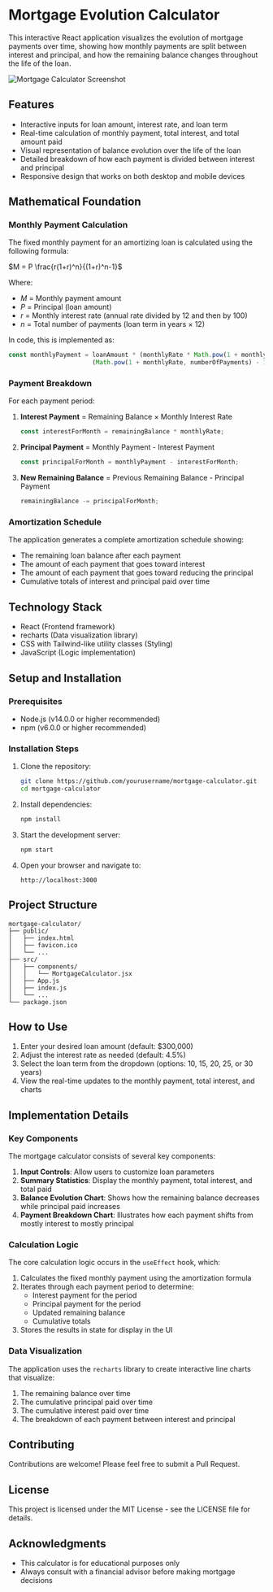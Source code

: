 # Mortgage Evolution Calculator

This interactive React application visualizes the evolution of mortgage payments over time, showing how monthly payments are split between interest and principal, and how the remaining balance changes throughout the life of the loan.

![Mortgage Calculator Screenshot](screenshot.png)

## Features

- Interactive inputs for loan amount, interest rate, and loan term
- Real-time calculation of monthly payment, total interest, and total amount paid
- Visual representation of balance evolution over the life of the loan
- Detailed breakdown of how each payment is divided between interest and principal
- Responsive design that works on both desktop and mobile devices

## Mathematical Foundation

### Monthly Payment Calculation

The fixed monthly payment for an amortizing loan is calculated using the following formula:

$M = P \frac{r(1+r)^n}{(1+r)^n-1}$

Where:
- $M$ = Monthly payment amount
- $P$ = Principal (loan amount)
- $r$ = Monthly interest rate (annual rate divided by 12 and then by 100)
- $n$ = Total number of payments (loan term in years × 12)

In code, this is implemented as:

```javascript
const monthlyPayment = loanAmount * (monthlyRate * Math.pow(1 + monthlyRate, numberOfPayments)) / 
                       (Math.pow(1 + monthlyRate, numberOfPayments) - 1);
```

### Payment Breakdown

For each payment period:

1. **Interest Payment** = Remaining Balance × Monthly Interest Rate

   ```javascript
   const interestForMonth = remainingBalance * monthlyRate;
   ```

2. **Principal Payment** = Monthly Payment - Interest Payment

   ```javascript
   const principalForMonth = monthlyPayment - interestForMonth;
   ```

3. **New Remaining Balance** = Previous Remaining Balance - Principal Payment

   ```javascript
   remainingBalance -= principalForMonth;
   ```

### Amortization Schedule

The application generates a complete amortization schedule showing:
- The remaining loan balance after each payment
- The amount of each payment that goes toward interest
- The amount of each payment that goes toward reducing the principal
- Cumulative totals of interest and principal paid over time

## Technology Stack

- React (Frontend framework)
- recharts (Data visualization library)
- CSS with Tailwind-like utility classes (Styling)
- JavaScript (Logic implementation)

## Setup and Installation

### Prerequisites

- Node.js (v14.0.0 or higher recommended)
- npm (v6.0.0 or higher recommended)

### Installation Steps

1. Clone the repository:
   ```bash
   git clone https://github.com/yourusername/mortgage-calculator.git
   cd mortgage-calculator
   ```

2. Install dependencies:
   ```bash
   npm install
   ```

3. Start the development server:
   ```bash
   npm start
   ```

4. Open your browser and navigate to:
   ```
   http://localhost:3000
   ```

## Project Structure

```
mortgage-calculator/
├── public/
│   ├── index.html
│   ├── favicon.ico
│   └── ...
├── src/
│   ├── components/
│   │   └── MortgageCalculator.jsx
│   ├── App.js
│   ├── index.js
│   └── ...
└── package.json
```

## How to Use

1. Enter your desired loan amount (default: $300,000)
2. Adjust the interest rate as needed (default: 4.5%)
3. Select the loan term from the dropdown (options: 10, 15, 20, 25, or 30 years)
4. View the real-time updates to the monthly payment, total interest, and charts

## Implementation Details

### Key Components

The mortgage calculator consists of several key components:

1. **Input Controls**: Allow users to customize loan parameters
2. **Summary Statistics**: Display the monthly payment, total interest, and total paid
3. **Balance Evolution Chart**: Shows how the remaining balance decreases while principal paid increases
4. **Payment Breakdown Chart**: Illustrates how each payment shifts from mostly interest to mostly principal

### Calculation Logic

The core calculation logic occurs in the `useEffect` hook, which:

1. Calculates the fixed monthly payment using the amortization formula
2. Iterates through each payment period to determine:
   - Interest payment for the period
   - Principal payment for the period
   - Updated remaining balance
   - Cumulative totals
3. Stores the results in state for display in the UI

### Data Visualization

The application uses the `recharts` library to create interactive line charts that visualize:

1. The remaining balance over time
2. The cumulative principal paid over time
3. The cumulative interest paid over time
4. The breakdown of each payment between interest and principal

## Contributing

Contributions are welcome! Please feel free to submit a Pull Request.

## License

This project is licensed under the MIT License - see the LICENSE file for details.

## Acknowledgments

- This calculator is for educational purposes only
- Always consult with a financial advisor before making mortgage decisions

